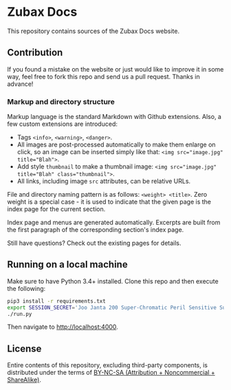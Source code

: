 # Zubax Docs

This repository contains sources of the Zubax Docs website.

## Contribution

If you found a mistake on the website or just would like to improve it in some way,
feel free to fork this repo and send us a pull request. Thanks in advance!

### Markup and directory structure

Markup language is the standard Markdown with Github extensions.
Also, a few custom extensions are introduced:

* Tags `<info>`, `<warning>`, `<danger>`.
* All images are post-processed automatically to make them enlarge on click,
so an image can be inserted simply like that: `<img src="image.jpg" title="Blah">`.
* Add style `thumbnail` to make a thumbnail image: `<img src="image.jpg" title="Blah" class="thumbnail">`.
* All links, including image `src` attributes, can be relative URLs.

File and directory naming pattern is as follows: `<weight> <title>`.
Zero weight is a special case - it is used to indicate that the given page is the index page for the current section.

Index page and menus are generated automatically.
Excerpts are built from the first paragraph of the corresponding section's index page.

Still have questions? Check out the existing pages for details.

## Running on a local machine

Make sure to have Python 3.4+ installed.
Clone this repo and then execute the following:

```bash
pip3 install -r requirements.txt
export SESSION_SECRET='Joo Janta 200 Super-Chromatic Peril Sensitive Sunglasses'
./run.py
```

Then navigate to <http://localhost:4000>.

## License

Entire contents of this repository, excluding third-party components, is distributed under the terms of
[BY-NC-SA (Attribution + Noncommercial + ShareAlike)](https://creativecommons.org/licenses/by-nc-sa/4.0/).
